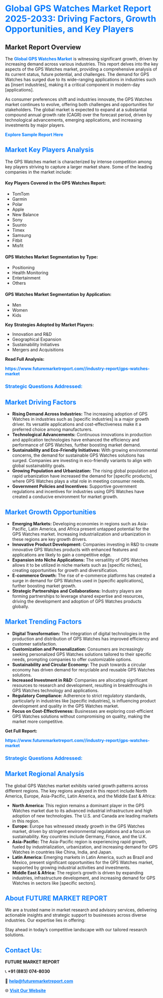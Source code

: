 <h1 style="color: #007BFF;">Global GPS Watches Market Report 2025-2033: Driving Factors, Growth Opportunities, and Key Players</h1>

<section id="overview">
<h2>Market Report Overview</h2>
<p>The <a href="https://www.futuremarketreport.com//industry-report/gps-watches-market" style="color: #007BFF; text-decoration: none;"><strong>Global GPS Watches Market</strong></a> is witnessing significant growth, driven by increasing demand across various industries. This report delves into the key aspects of the GPS Watches market, providing a comprehensive analysis of its current status, future potential, and challenges. The demand for GPS Watches has surged due to its wide-ranging applications in industries such as [insert industries], making it a critical component in modern-day [applications].</p>
<p>As consumer preferences shift and industries innovate, the GPS Watches market continues to evolve, offering both challenges and opportunities for stakeholders. The global market is expected to expand at a substantial compound annual growth rate (CAGR) over the forecast period, driven by technological advancements, emerging applications, and increasing investments by major players.</p>
</section>

<section id="overview">
<p><a href="https://www.futuremarketreport.com//request-sample/reportId=88466" style="color: #007BFF; text-decoration: none;"><strong>Explore Sample Report Here</strong></a></p>
</section>

<section id="key-players">
<h2 style="color: #007BFF;">Market Key Players Analysis</h2>
<p>The GPS Watches market is characterized by intense competition among key players striving to capture a larger market share. Some of the leading companies in the market include:</p>
<h4>Key Players Covered in the GPS Watches Report:</h4>
<ul><li>TomTom</li><li>Garmin</li><li>Polar</li><li>Apple</li><li>New Balance</li><li>Sony</li><li>Suunto</li><li>Timex</li><li>Samsung</li><li>Fitbit</li><li>Misfit</li></ul>
<h4>GPS Watches Market Segmentation by Type:</h4>
<ul><li>Positioning</li><li>Health Monitoring</li><li>Entertainment</li><li>Others</li></ul>

<h4>GPS Watches Market Segmentation by Application:</h4>
<ul><li>Men</li><li>Women</li><li>Kids</li></ul>
<p><strong>Key Strategies Adopted by Market Players:</strong></p>
<ul>
<li>Innovation and R&D</li>
<li>Geographical Expansion</li>
<li>Sustainability Initiatives</li>
<li>Mergers and Acquisitions</li>
</ul>
</section>

<section>
<p><strong>Read Full Analysis: </strong></p><a href="https://www.futuremarketreport.com//industry-report/gps-watches-market" style="color: #007BFF; text-decoration: none;"><strong>https://www.futuremarketreport.com//industry-report/gps-watches-market</strong></a>
<h3 style="color: #007BFF;">Strategic Questions Addressed:</h3>
</section>

<section id="driving-factors">
<h2 style="color: #007BFF;">Market Driving Factors</h2>
<ul>
<li><strong>Rising Demand Across Industries:</strong> The increasing adoption of GPS Watches in industries such as [specific industries] is a major growth driver. Its versatile applications and cost-effectiveness make it a preferred choice among manufacturers.</li>
<li><strong>Technological Advancements:</strong> Continuous innovations in production and application technologies have enhanced the efficiency and performance of GPS Watches, further boosting market demand.</li>
<li><strong>Sustainability and Eco-Friendly Initiatives:</strong> With growing environmental concerns, the demand for sustainable GPS Watches solutions has surged. Companies are investing in eco-friendly variants to align with global sustainability goals.</li>
<li><strong>Growing Population and Urbanization:</strong> The rising global population and rapid urbanization have increased the demand for [specific products], where GPS Watches plays a vital role in meeting consumer needs.</li>
<li><strong>Government Policies and Incentives:</strong> Supportive government regulations and incentives for industries using GPS Watches have created a conducive environment for market growth.</li>
</ul>
</section>

<section id="growth-opportunities">
<h2 style="color: #007BFF;">Market Growth Opportunities</h2>
<ul>
<li><strong>Emerging Markets:</strong> Developing economies in regions such as Asia-Pacific, Latin America, and Africa present untapped potential for the GPS Watches market. Increasing industrialization and urbanization in these regions are key growth drivers.</li>
<li><strong>Innovative Product Development:</strong> Companies investing in R&D to create innovative GPS Watches products with enhanced features and applications are likely to gain a competitive edge.</li>
<li><strong>Expansion into Niche Applications:</strong> The versatility of GPS Watches allows it to be utilized in niche markets such as [specific niches], creating opportunities for growth and diversification.</li>
<li><strong>E-commerce Growth:</strong> The rise of e-commerce platforms has created a surge in demand for GPS Watches used in [specific applications], further boosting market growth.</li>
<li><strong>Strategic Partnerships and Collaborations:</strong> Industry players are forming partnerships to leverage shared expertise and resources, driving the development and adoption of GPS Watches products globally.</li>
</ul>
</section>

<section id="trending-factors">
<h2 style="color: #007BFF;">Market Trending Factors</h2>
<ul>
<li><strong>Digital Transformation:</strong> The integration of digital technologies in the production and distribution of GPS Watches has improved efficiency and customer satisfaction.</li>
<li><strong>Customization and Personalization:</strong> Consumers are increasingly seeking personalized GPS Watches solutions tailored to their specific needs, prompting companies to offer customizable options.</li>
<li><strong>Sustainability and Circular Economy:</strong> The push towards a circular economy has driven demand for recyclable and reusable GPS Watches solutions.</li>
<li><strong>Increased Investment in R&D:</strong> Companies are allocating significant resources to research and development, resulting in breakthroughs in GPS Watches technology and applications.</li>
<li><strong>Regulatory Compliance:</strong> Adherence to strict regulatory standards, particularly in industries like [specific industries], is influencing product development and quality in the GPS Watches market.</li>
<li><strong>Focus on Cost-Effectiveness:</strong> Businesses are exploring cost-efficient GPS Watches solutions without compromising on quality, making the market more competitive.</li>
</ul>
</section>

<section>
<p><strong>Get Full Report: </strong></p><a href="https://www.futuremarketreport.com//industry-report/gps-watches-market" style="color: #007BFF; text-decoration: none;"><strong>https://www.futuremarketreport.com//industry-report/gps-watches-market</strong></a>
<h3 style="color: #007BFF;">Strategic Questions Addressed:</h3>
</section>


<section id="regional-analysis">
<h2 style="color: #007BFF;">Market Regional Analysis</h2>
<p>The global GPS Watches market exhibits varied growth patterns across different regions. The key regions analyzed in this report include North America, Europe, Asia-Pacific, Latin America, and the Middle East & Africa:</p>
<ul>
<li><strong>North America:</strong> This region remains a dominant player in the GPS Watches market due to its advanced industrial infrastructure and high adoption of new technologies. The U.S. and Canada are leading markets in this region.</li>
<li><strong>Europe:</strong> Europe has witnessed steady growth in the GPS Watches market, driven by stringent environmental regulations and a focus on sustainability. Key countries include Germany, France, and the U.K.</li>
<li><strong>Asia-Pacific:</strong> The Asia-Pacific region is experiencing rapid growth, fueled by industrialization, urbanization, and increasing demand for GPS Watches in countries like China, India, and Japan.</li>
<li><strong>Latin America:</strong> Emerging markets in Latin America, such as Brazil and Mexico, present significant opportunities for the GPS Watches market, supported by growing industrial activities and investments.</li>
<li><strong>Middle East & Africa:</strong> The region’s growth is driven by expanding industries, infrastructure development, and increasing demand for GPS Watches in sectors like [specific sectors].</li>
</ul>
</section>

<footer>
<h2 style="color: #007BFF;">About FUTURE MARKET REPORT</h2>
<p>We are a trusted name in market research and advisory services, delivering actionable insights and strategic support to businesses across diverse industries. Our expertise lies in offering:</p>

<p>Stay ahead in today’s competitive landscape with our tailored research solutions.</p>

<h2 style="color: #007BFF;">Contact Us:</h2>
<p><strong>FUTURE MARKET REPORT</strong></p>
<p>📞 <strong>+91 (883) 074-8030</strong></p>
<p>📧 <strong><a href="mailto:help@futuremarketreport.com" style="color: #007BFF;">help@futuremarketreport.com</a></strong></p>
<p>🌐 <strong><a href="https://www.futuremarketreport.com/" style="color: #007BFF;">Visit Our Website</a></strong></p>
</footer>